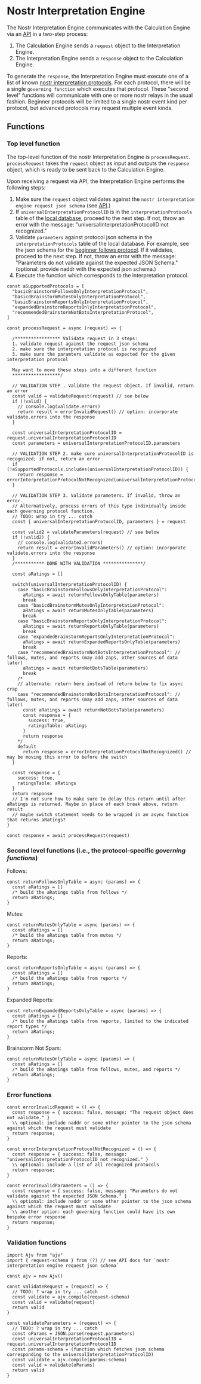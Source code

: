 # Nostr Interpretation Engine 

The Nostr Interpretation Engine communicates with the Calculation Engine via an [API](../../APIs/calculationInterpretationAPI.md) in a two-step process:
1. The Calculation Engine sends a `request` object to the Interpretation Engine.
2. The Interpretation Engine sends a `response` object to the Calculation Engine.

To generate the `response`, the Interpretation Engine must execute one of a list of known [nostr interpretation protocols](./protocols/README.md). For each protocol, there will be a single `governing function` which executes that protocol. These "second level" functions will communicate with one or more nostr relays in the usual fashion. Beginner protocols will be limited to a single nostr event kind per protocol, but advanced protocols may request multiple event kinds.

## Functions

### Top level function

The top-level function of the nostr Interpretation Engine is `processRequest`. `processRequest` takes the `request` object as input and outputs the `response` object, which is ready to be sent back to the Calculation Engine.

Upon receiving a request via API, the Interpretation Engine performs the following steps:
1. Make sure the `request` object validates against the `nostr interpretation engine request json schema` (see [API](../../APIs/calculationInterpretationAPI.md).)
2. If `universalInterpretationProtocolID` is in the `interpretationProtocols` table of the [local database](./database-initialization-core.sql), proceed to the next step. If not, throw an error with the message: "universalInterpretationProtocolID not recognized."
3. Validate `parameters` against protocol json schema in the `interpretationProtocols` table of the local database. For example, see the json schema for the [beginner follows protocol](./protocols/basicFollowsInterpretationProtocol.md). If it validates, proceed to the next step. If not, throw an error with the message: "Parameters do not validate against the expected JSON Schema." (optional: provide naddr with the expected json schema.)
4. Execute the function which corresponds to the interpretation protocol. 

```
const aSupportedProtocols = [
  "basicBrainstormFollowsOnlyInterpretationProtocol",
  "basicdBrainstormMutesOnlyInterpretationProtocol",
  "basicBrainstormReportsOnlyInterpretationProtocol",
  "expandedBrainstormReportsOnlyInterpretationProtocol",
  "recommendedBrainstormNotBotsInterpretationProtocol",
]

const processRequest = async (request) => {

  /***************** Validate request in 3 steps:
  1. validate request against the request json schema
  2. make sure the interpretation protocol is recognized
  3. make sure the paramters validate as expected for the given interpretation protocol

  May want to move these steps into a different function
  ******************/

  // VALIDATION STEP . Validate the request object. If invalid, return an error
  const valid = validateRequest(request) // see below
  if (!valid) {
    // console.log(validate.errors)
    return result = errorInvalidRequest() // option: incorporate validate.errors into the response
  }

  const universalInterpretationProtocolID = request.universalInterpretationProtocolID
  const parameters = universalInterpretationProtocolID.parameters

  // VALIDATION STEP 2. make sure universalInterpretationProtocolID is recognized; if not, return an error
  if (!aSupportedProtocols.includes(universalInterpretationProtocolID)) {
    return response = errorInterpretationProtocolNotRecognized(universalInterpretationProtocolID)
  }

  // VALIDATION STEP 3. Validate parameters. If invalid, throw an error.
  // Alternatively, process errors of this type individually inside each governing protocol function.
  // TODO: wrap in try ... catch
  const { universalInterpretationProtocolID, parameters } = request

  const valid2 = validateParameters(request) // see below
  if (!valid2) {
    // console.log(validate2.errors)
    return result = errorInvalidParameters() // option: incorporate validate.errors into the response
  }
  /*********** DONE WITH VALIDATION ***************/
  
  const aRatings = []

  switch(universalInterpretationProtocolID) {
    case "basicBrainstormFollowsOnlyInterpretationProtocol":
      aRatings = await returnFollowsOnlyTable(parameters)
      break
    case "basicdBrainstormMutesOnlyInterpretationProtocol":
      aRatings = await returnMutesOnlyTable(parameters)
      break
    case "basicBrainstormReportsOnlyInterpretationProtocol":
      aRatings = await returnReportsOnlyTable(parameters)
      break
    case "expandedBrainstormReportsOnlyInterpretationProtocol":
      aRatings = await returnExpandedReportsOnlyTable(parameters)
      break
    case "recommendedBrainstormNotBotsInterpretationProtocol": // follows, mutes, and reports (may add zaps, other sources of data later)
      aRatings = await returnNotBotsTable(parameters)
      break
    /*
    // alternate: return here instead of return below to fix async crap 
    case "recommendedBrainstormNotBotsInterpretationProtocol": // follows, mutes, and reports (may add zaps, other sources of data later)
      const aRatings = await returnNotBotsTable(parameters)
      const response = {
        success: true,
        ratingsTable: aRatings
      }
      return response
    */
    default
      return response = errorInterpretationProtocolNotRecognized() // may be moving this error to before the switch
  }

  const response = {
    success: true,
    ratingsTable: aRatings
  }
  return response
  // I'm not sure how to make sure to delay this return until after aRatings is returned. Maybe in place of each break above, return result
  // maybe switch statement needs to be wrapped in an async function that returns aRatings?
}

const response = await processRequest(request)
```

### Second level functions (i.e., the protocol-specific _governing functions_)

Follows:

```
const returnFollowsOnlyTable = async (params) => {
  const aRatings = []
  /* build the aRatings table from follows */
  return aRatings;
} 
```

Mutes:

```
const returnMutesOnlyTable = async (params) => {
  const aRatings = []
  /* build the aRatings table from mutes */
  return aRatings;
} 
```

Reports:

```
const returnReportsOnlyTable = async (params) => {
  const aRatings = []
  /* build the aRatings table from reports */
  return aRatings;
} 
```

Expanded Reports:

```
const returnExpandedReportsOnlyTable = async (params) => {
  const aRatings = []
  /* build the aRatings table from reports, limited to the indicated report types */
  return aRatings;
} 
```

Brainstorm Not Spam:

```
const returnMutesOnlyTable = async (params) => {
  const aRatings = []
  /* build the aRatings table from follows, mutes, and reports */
  return aRatings;
} 
```

### Error functions 

```
const errorInvalidRequest = () => {
  const response = { success: false, message: "The request object does not validate." }
  \\ optional: include naddr or some other pointer to the json schema against which the request must validate
  return response;
}
```

```
const errorInterpretationProtocolNotRecognized = () => {
  const response = { success: false, message: "universalInterpretationProtocolID not recognized." }
  \\ optional: include a list of all recognized protocols
  return response;
}
```

```
const errorInvalidParameters = () => {
  const response = { success: false, message: "Parameters do not validate against the expected JSON Schema." }
  \\ optional: include naddr or some other pointer to the json schema against which the request must validate
  \\ another option: each governing function could have its own bespoke error response
  return response;
}
```

### Validation functions

```
import Ajv from "ajv"
import { request-schema } from (?) // see API docs for `nostr interpretation engine request json schema`

const ajv = new Ajv()

const validateRequest = (request) => {
  // TODO: ? wrap in try ... catch
  const validate = ajv.compile(request-schema)
  const valid = validate(request)
  return valid
}

const validateParameters = (request) => {
  // TODO: ? wrap in try ... catch
  const oParams = JSON.parse(request.parameters)
  const universalInterpretationProtocolID = request.universalInterpretationProtocolID
  const params-schema = (function which fetches json schema corresponding to the universalInterpretationProtocolID)
  const validate = ajv.compile(params-schema)
  const valid = validate(oParams)
  return valid
}

```
